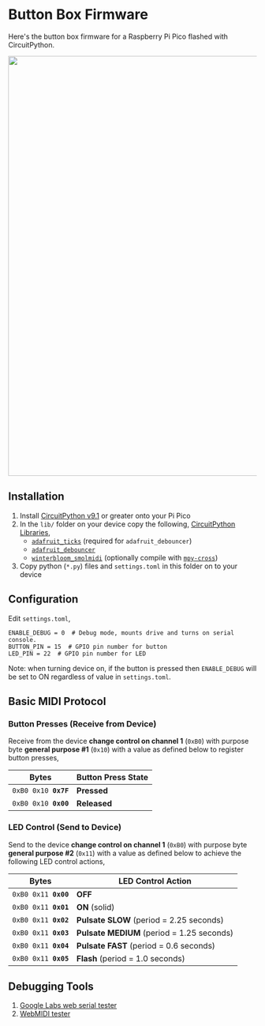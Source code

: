 # Button Box Firmware

Here's the button box firmware for a Raspberry Pi Pico flashed with CircuitPython.

<div align="center">
  <img src="https://raw.github.com/dtcooper/tomato/main/.github/tomato-controller.jpg" width="850">
</div>

## Installation

1. Install [CircuitPython v9.1](https://circuitpython.org/board/raspberry_pi_pico/)
   or greater onto your Pi Pico
2. In the `lib/` folder on your device copy the following,
   [CircuitPython Libraries](https://circuitpython.org/libraries),
    - [`adafruit_ticks`](https://docs.circuitpython.org/projects/ticks/) (required
      for `adafruit_debouncer`)
    - [`adafruit_debouncer`](https://docs.circuitpython.org/projects/debouncer/)
    - [`winterbloom_smolmidi`](https://github.com/wntrblm/Winterbloom_SmolMIDI/)
      (optionally compile with
      [`mpy-cross`](https://adafruit-circuit-python.s3.amazonaws.com/index.html?prefix=bin/mpy-cross/))
3. Copy python (`*.py`) files and `settings.toml` in this folder on to your device

## Configuration

Edit `settings.toml`,

```
ENABLE_DEBUG = 0  # Debug mode, mounts drive and turns on serial console.
BUTTON_PIN = 15  # GPIO pin number for button
LED_PIN = 22  # GPIO pin number for LED
```

Note: when turning device on, if the button is pressed then `ENABLE_DEBUG` will
be set to ON regardless of value in `settings.toml`.

## Basic MIDI Protocol

### Button Presses (Receive from Device)

Receive from the device **change control on channel 1** (`0xB0`) with purpose
byte **general purpose #1** (`0x10`) with a value as defined below to register
button presses,

| Bytes                           | Button Press State |
|---------------------------------|--------------------|
| <code>0xB0 0x10 **0x7F**</code> | **Pressed**        |
| <code>0xB0 0x10 **0x00**</code> | **Released**       |

### LED Control (Send to Device)

Send to the device **change control on channel 1** (`0xB0`) with purpose byte
**general purpose #2** (`0x11`) with a value as defined below to achieve the
following LED control actions,

| Bytes                           | LED Control Action                         |
|---------------------------------|--------------------------------------------|
| <code>0xB0 0x11 **0x00**</code> | **OFF**                                    |
| <code>0xB0 0x11 **0x01**</code> | **ON** (solid)                             |
| <code>0xB0 0x11 **0x02**</code> | **Pulsate SLOW** (period = 2.25 seconds)   |
| <code>0xB0 0x11 **0x03**</code> | **Pulsate MEDIUM** (period = 1.25 seconds) |
| <code>0xB0 0x11 **0x04**</code> | **Pulsate FAST** (period = 0.6 seconds)    |
| <code>0xB0 0x11 **0x05**</code> | **Flash** (period = 1.0 seconds)           |

## Debugging Tools

1. [Google Labs web serial tester](https://googlechromelabs.github.io/serial-terminal/)
2. [WebMIDI tester](https://studiocode.dev/webmidi-tester/)

